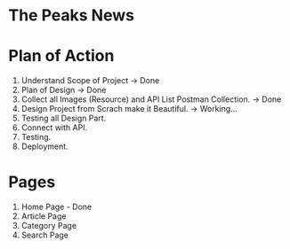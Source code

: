 # The Peaks News 

#  Plan of Action

1. Understand Scope of Project -> Done
2. Plan of Design -> Done
3. Collect all Images (Resource) and API List Postman Collection. -> Done
4. Design Project from Scrach make it Beautiful. -> Working...
5. Testing all Design Part.
6. Connect with API.
7. Testing.
8. Deployment. 


#  Pages
1. Home Page - Done
2. Article Page 
3. Category Page
4. Search Page 




